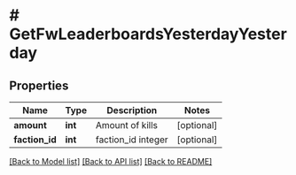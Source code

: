 # # GetFwLeaderboardsYesterdayYesterday

## Properties

Name | Type | Description | Notes
------------ | ------------- | ------------- | -------------
**amount** | **int** | Amount of kills | [optional]
**faction_id** | **int** | faction_id integer | [optional]

[[Back to Model list]](../../README.md#models) [[Back to API list]](../../README.md#endpoints) [[Back to README]](../../README.md)
